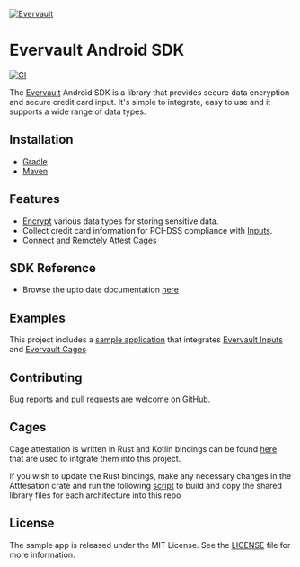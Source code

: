 [![Evervault](https://evervault.com/evervault.svg)](https://evervault.com/)
# Evervault Android SDK
[![CI](https://github.com/evervault/evervault-android/actions/workflows/codeql.yml/badge.svg)](https://github.com/evervault/evervault-android/actions/workflows/codeql.yml)

The [Evervault](https://evervault.com/) Android SDK is a library that provides secure data encryption and secure credit card input. It's simple to integrate, easy to use and it supports a wide range of data types.

## Installation
 * [Gradle](https://docs.evervault.com/sdks/android#gradle-dsl)
 * [Maven](https://docs.evervault.com/sdks/android#maven)

## Features
* [Encrypt](https://docs.evervault.com/security/evervault-encryption) various data types for storing sensitive data.
* Collect credit card information for PCI-DSS compliance with [Inputs](https://docs.evervault.com/products/inputs).
* Connect and Remotely Attest [Cages](https://docs.evervault.com/products/cages)

## SDK Reference
* Browse the upto date documentation [here](https://docs.evervault.com/sdks/android)
## Examples
This project includes a [sample application](https://github.com/evervault/evervault-android/tree/main/sampleapplication) that integrates [Evervault Inputs](https://docs.evervault.com/products/inputs) and [Evervault Cages](https://docs.evervault.com/products/cages)

## Contributing
Bug reports and pull requests are welcome on GitHub.

## Cages

Cage attestation is written in Rust and Kotlin bindings can be found [here](https://github.com/evervault/attestation-doc-validation/tree/main/kotlin-attestation-bindings) that are used to intgrate them into this project.

If you wish to update the Rust bindings, make any necessary changes in the Atttesation crate and run the following [script](https://github.com/evervault/attestation-doc-validation/blob/main/kotlin-attestation-bindings/build-libs.sh) to build and copy the shared library files for each architecture into this repo

## License
The sample app is released under the MIT License. See the [LICENSE](https://github.com/evervault/evervault-android/tree/main/LICENSE) file for more information.
